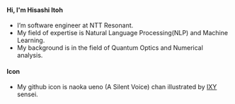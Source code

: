 ####  Hi, I'm Hisashi Itoh
- I’m software engineer at NTT Resonant.
- My field of expertise is Natural Language Processing(NLP) and Machine Learning.
- My background is in the field of Quantum Optics and Numerical analysis.
#### Icon
- My github icon is naoka ueno (A Silent Voice) chan illustrated by <a href=https://twitter.com/Ixy>IXY</a> sensei.
